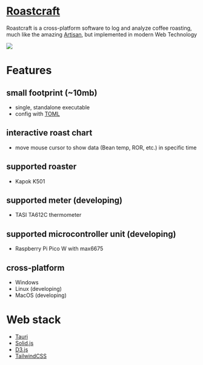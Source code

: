 [Roastcraft](https://roastcraft.app/)
==========

Roastcraft is a cross-platform software to log and analyze coffee roasting, much like the amazing [Artisan](https://artisan-scope.org/), but implemented in modern Web Technology

![](https://raw.githubusercontent.com/chihpingkuo/roastcraft/main/web_assets/screen_shot_2024_01_16_104349.png)

# Features
## small footprint (~10mb)
  - single, standalone executable
  - config with [TOML](https://toml.io/) 

## interactive roast chart
  - move mouse cursor to show data (Bean temp, ROR, etc.) in specific time

## supported roaster
  - Kapok K501

## supported meter (developing)
  - TASI TA612C thermometer

## supported microcontroller unit (developing)
  - Raspberry Pi Pico W with max6675

## cross-platform
  - Windows
  - Linux (developing)
  - MacOS (developing)

# Web stack
- [Tauri](https://tauri.app/)
- [Solid.js](https://www.solidjs.com/)
- [D3.js](https://d3js.org/)
- [TailwindCSS](https://tailwindcss.com/)


